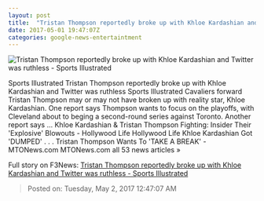 ```yaml
---
layout: post
title:  "Tristan Thompson reportedly broke up with Khloe Kardashian and Twitter was ruthless - Sports Illustrated"
date: 2017-05-01 19:47:07Z
categories: google-news-entertaintment
---
```


![Tristan Thompson reportedly broke up with Khloe Kardashian and Twitter was ruthless - Sports Illustrated](https://cdn-s3.si.com/styles/inline_gallery_desktop/s3/images/khloe-kardashian-tristan-thompson.jpg?itok=bcI3w9Na)

Sports Illustrated Tristan Thompson reportedly broke up with Khloe Kardashian and Twitter was ruthless Sports Illustrated Cavaliers forward Tristan Thompson may or may not have broken up with reality star, Khloe Kardashian. One report says Thompson wants to focus on the playoffs, with Cleveland about to beging a second-round series against Toronto. Another report says ... Khloe Kardashian & Tristan Thompson Fighting: Insider Their 'Explosive' Blowouts - Hollywood Life Hollywood Life Khloe Kardashian Got 'DUMPED' . . . Tristan Thompson Wants To 'TAKE A BREAK' - MTONews.com MTONews.com all 53 news articles »


Full story on F3News: [Tristan Thompson reportedly broke up with Khloe Kardashian and Twitter was ruthless - Sports Illustrated](http://www.f3nws.com/n/4ayRxG)

> Posted on: Tuesday, May 2, 2017 12:47:07 AM
